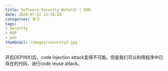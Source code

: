 ```yaml
---
title: Software Security Note(2) | ROP
date: 2020-07-22 12:18:28
categories: 学习
tags: 
- Security
- ROP
- pwn
thumbnail: /images/security2.jpg
---
```


开启DEP(NX)后，code injection attack变得不可能。但是我们可以利用程序中已存在的代码，进行code reuse attack。

<!-- more -->


